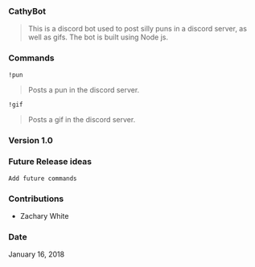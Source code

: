 ### CathyBot

> This is a discord bot used to post silly puns in a discord server, as well as gifs. The bot is built using Node js.



### Commands
```
!pun
```
> Posts a pun in the discord server.
```
!gif
```
> Posts a gif in the discord server.



### Version 1.0



### Future Release ideas 
```
Add future commands
```



### Contributions
- Zachary White



### Date
January 16, 2018

